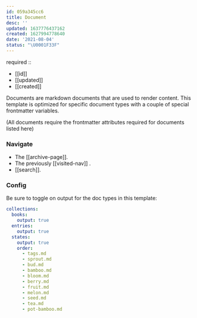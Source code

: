 ```yaml
---
id: 059a345cc6
title: Document
desc: ''
updated: 1637776437162
created: 1627994778640
date: '2021-08-04'
status: "\U0001F33F"
---
```


required ::
- [[id]]
- [[updated]]
- [[created]]


Documents are markdown documents that are used to render content. This template is optimized for specific document types with a couple of special frontmatter variables. 

(All documents require the frontmatter attributes required for documents listed here)

### Navigate

- The [[archive-page]].
- The previously [[visited-nav]] .
- [[search]].

### Config

Be sure to toggle on output for the doc types in this template:

```yaml
collections:
  books:
    output: true
  entries:
    output: true
  states:
    output: true
    order:
      - tags.md
      - sprout.md
      - bud.md
      - bamboo.md
      - bloom.md
      - berry.md
      - fruit.md
      - melon.md
      - seed.md
      - tea.md
      - pot-bamboo.md
```
